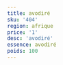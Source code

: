 ```yaml
---
title: avodiré
sku: '404'
region: afrique
price: '1'
desc: 'avodiré'
essence: avodiré
poids: 100
---
```

